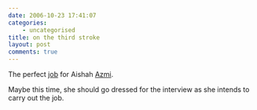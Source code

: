 ```yaml
---
date: 2006-10-23 17:41:07
categories:
    - uncategorised
title: on the third stroke
layout: post
comments: true
---
```

The perfect [job](http://news.bbc.co.uk/1/hi/entertainment/6076378.stm)
for Aishah [Azmi](http://news.bbc.co.uk/1/hi/uk_politics/6069012.stm).

Maybe this time, she should go dressed for the interview as she intends
to carry out the job.
